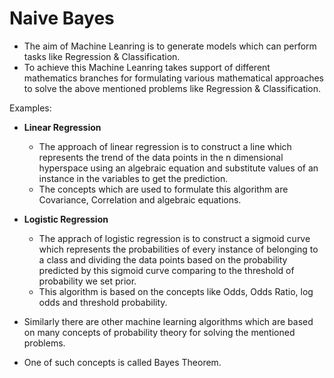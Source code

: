 # Naive Bayes 
- The aim of Machine Leanring is to generate models which can perform tasks like Regression & Classification.
- To achieve this Machine Leanring takes support of different mathematics branches for formulating various mathematical approaches to solve the above mentioned problems like Regression & Classification.

Examples:
- **Linear Regression**
    - The approach of linear regression is to construct a line which represents the trend of the data points in the n dimensional hyperspace using an algebraic equation and substitute values of an instance in the variables to get the prediction.
    - The concepts which are used to formulate this algorithm are Covariance, Correlation and algebraic equations.
- **Logistic Regression**
    - The apprach of logistic regression is to construct a sigmoid curve which represents the probabilities of every instance of belonging to a class and dividing the data points based on the probability predicted by this sigmoid curve comparing to the threshold of probability we set prior.
    - This algorithm is based on the concepts like Odds, Odds Ratio, log odds and threshold probability.

- Similarly there are other machine learning algorithms which are based on many concepts of probability theory for solving the mentioned problems.
- One of such concepts is called Bayes Theorem.      
